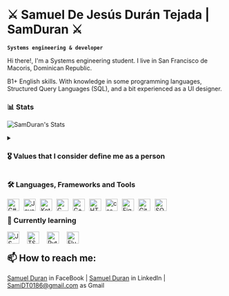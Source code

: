 # ⚔️ Samuel De Jesús Durán Tejada  | SamDuran ⚔️
**`Systems engineering & developer`**

Hi there!, I'm a Systems engineering student. I live in San Francisco de Macoris, Dominican Republic. 

B1+ English skills.
With knowledge in some programming languages, Structured Query Languages (SQL), and a bit experienced as a UI designer. 

### 📊 Stats

![SamDuran's Stats](https://github-readme-stats.vercel.app/api?username=samduran&show_icons=true&theme=one_dark_pro)

<details>
 <summary><h3>🎖️ Values that I consider define me as a person</h3></summary>
Responsible | Honest | Respectful | Cheerful | Reliable
</details>


###  🛠️ ️Languages, Frameworks and Tools

<img align="left" alt = "C#"     width="28px" style = "padding-right:7px;" src = "https://cdn.jsdelivr.net/gh/devicons/devicon/icons/csharp/csharp-original.svg"/>
<img align="left" alt = "Java"   width="28px" style = "padding-right:7px;" src = "https://cdn.jsdelivr.net/gh/devicons/devicon/icons/java/java-original.svg"/>
<img align="left" alt = "Kotlin" width="28px" style = "padding-right:7px;" src = "https://cdn.jsdelivr.net/gh/devicons/devicon/icons/kotlin/kotlin-original.svg"/>
<img align="left" alt = "C"      width="28px" style = "padding-right:7px;" src = "https://cdn.jsdelivr.net/gh/devicons/devicon/icons/c/c-original.svg"/>
<img align="left" alt = "C++"    width="28px" style = "padding-right:7px;" src = "https://cdn.jsdelivr.net/gh/devicons/devicon/icons/cplusplus/cplusplus-original.svg"/>
<img align="left" alt = "HTML"   width="28px" style = "padding-right:7px;" src = "https://cdn.jsdelivr.net/gh/devicons/devicon/icons/html5/html5-original.svg"/>
<img align="left" alt = "css"    width="28px" style = "padding-right:7px;" src = "https://cdn.jsdelivr.net/gh/devicons/devicon/icons/css3/css3-original.svg"/>
<img align="left" alt = "Figma"  width="28px" style = "padding-right:7px;" src = "https://cdn.jsdelivr.net/gh/devicons/devicon/icons/figma/figma-original.svg"/>
<img align="left" alt = "Git"    width="28px" style = "padding-right:7px;" src = "https://cdn.jsdelivr.net/gh/devicons/devicon/icons/git/git-original.svg"/>
<img align="left" alt = "SQL"    width="28px" style = "padding-right:7px;" src ="https://cdn.jsdelivr.net/gh/devicons/devicon/icons/microsoftsqlserver/microsoftsqlserver-plain.svg/>
<img align="left" alt = "MySql"  width="28px" style = "padding-right:7px;" src = "https://cdn.jsdelivr.net/gh/devicons/devicon/icons/mysql/mysql-original-wordmark.svg"/>

<br />


### 🌱 Currently learning

<img align="left" alt = "JS"     width="28px" style = "padding-right:15px;" src = "https://cdn.jsdelivr.net/gh/devicons/devicon/icons/javascript/javascript-original.svg"/>
<img align="left" alt = "TS"     width="28px" style = "padding-right:15px;" src = "https://cdn.jsdelivr.net/gh/devicons/devicon/icons/typescript/typescript-original.svg"/>
<img align="left" alt = "Python" width="28px" style = "padding-right:15px;" src = "https://cdn.jsdelivr.net/gh/devicons/devicon/icons/python/python-original-wordmark.svg"/>
<img align="left" alt = "Flutter"width="28px" style = "padding-right:15px;" src = "https://cdn.jsdelivr.net/gh/devicons/devicon/icons/kotlin/kotlin-original.svg"/>

<br />

## 📫 How to reach me:

[Samuel Duran](https://web.facebook.com/samueldurantejada) in FaceBook | [Samuel Duran](https://www.linkedin.com/in/samuel-durán-99b81527a/) in LinkedIn | SamiDT0186@gmail.com as Gmail
